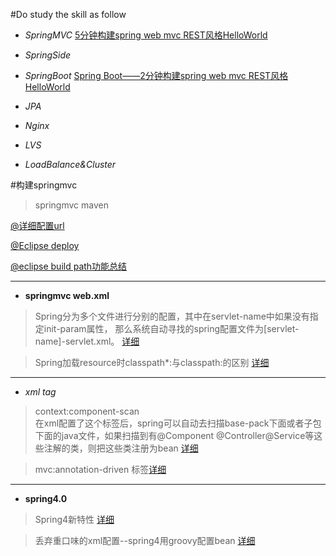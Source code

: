 #Do study the skill as follow

- *SpringMVC*
[5分钟构建spring web mvc REST风格HelloWorld](http://jinnianshilongnian.iteye.com/blog/1996071)

- *SpringSide*

- *SpringBoot* 
[Spring Boot——2分钟构建spring web mvc REST风格HelloWorld](http://jinnianshilongnian.iteye.com/blog/1996071)


- *JPA*

- *Nginx*

- *LVS*

- *LoadBalance&Cluster* 




#构建springmvc
> springmvc maven


[@详细配置url](http://www.360doc.com/content/12/0223/11/834950_188852804.shtml)

[@Eclipse deploy](http://zk1878.iteye.com/blog/1222330)

[@eclipse build path功能总结](http://blog.csdn.net/cheney521/article/details/8526414)



-----------------

- **springmvc  web.xml**

> Spring分为多个文件进行分别的配置，其中在servlet-name中如果没有指定init-param属性，
那么系统自动寻找的spring配置文件为[servlet-name]-servlet.xml。
[详细](http://blog.csdn.net/wendellup/article/details/8270239)

> Spring加载resource时classpath*:与classpath:的区别
[详细](http://blog.csdn.net/kkdelta/article/details/5507799)


--------------------
- *xml tag*

> context:component-scan  
 在xml配置了这个标签后，spring可以自动去扫描base-pack下面或者子包下面的java文件，如果扫描到有@Component @Controller@Service等这些注解的类，则把这些类注册为bean
[详细](http://blog.csdn.net/chunqiuwei/article/details/16115135)

>  mvc:annotation-driven 
 标签[详细](http://www.cnblogs.com/penguin-panda/archive/2011/07/09/2101880.html)


----------------------------
- **spring4.0**

> Spring4新特性 [详细](http://jinnianshilongnian.iteye.com/blog/1989381)

> 丢弃重口味的xml配置--spring4用groovy配置bean [详细](http://blog.csdn.net/kiwi_coder/article/details/17467965)


